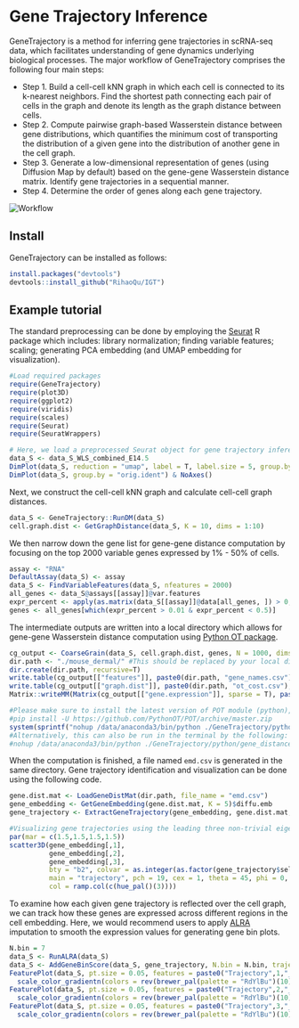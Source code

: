 # Gene Trajectory Inference

GeneTrajectory is a method for inferring gene trajectories in scRNA-seq data, which facilitates understanding of gene dynamics underlying biological processes. The major workflow of GeneTrajectory comprises the following four main steps:
* Step 1. Build a cell-cell kNN graph in which each cell is connected to its k-nearest neighbors. Find the shortest path connecting each pair of cells in the graph and denote its length as the graph distance between cells.
* Step 2. Compute pairwise graph-based Wasserstein distance between gene distributions, which quantifies the minimum cost of transporting the distribution of a given gene into the distribution of another gene in the cell graph.
* Step 3. Generate a low-dimensional representation of genes (using Diffusion Map by default) based on the gene-gene Wasserstein distance matrix. Identify gene trajectories in a sequential manner.
* Step 4. Determine the order of genes along each gene trajectory.

![Workflow](https://github.com/RihaoQu/IGT/blob/master/images/GT_workflow.png)

## Install

GeneTrajectory can be installed as follows:

```r
install.packages("devtools")
devtools::install_github("RihaoQu/IGT")
```
## Example tutorial

The standard preprocessing can be done by employing the [Seurat](https://satijalab.org/seurat/articles/pbmc3k_tutorial.html) R package which includes: library normalization; finding variable features; scaling; generating PCA embedding (and UMAP embedding for visualization).

```r
#Load required packages
require(GeneTrajectory)
require(plot3D)
require(ggplot2)
require(viridis)
require(scales)
require(Seurat)
require(SeuratWrappers)

# Here, we load a preprocessed Seurat object for gene trajectory inference.
data_S <- data_S_WLS_combined_E14.5
DimPlot(data_S, reduction = "umap", label = T, label.size = 5, group.by = "cell_type") & NoAxes()
DimPlot(data_S, group.by = "orig.ident") & NoAxes()
```

Next, we construct the cell-cell kNN graph and calculate cell-cell graph distances.
```r
data_S <- GeneTrajectory::RunDM(data_S)
cell.graph.dist <- GetGraphDistance(data_S, K = 10, dims = 1:10)
```

We then narrow down the gene list for gene-gene distance computation by focusing on the top 2000 variable genes expressed by 1% - 50% of cells. 

```r
assay <- "RNA"
DefaultAssay(data_S) <- assay
data_S <- FindVariableFeatures(data_S, nfeatures = 2000)
all_genes <- data_S@assays[[assay]]@var.features
expr_percent <- apply(as.matrix(data_S[[assay]]@data[all_genes, ]) > 0, 1, sum)/ncol(data_S)
genes <- all_genes[which(expr_percent > 0.01 & expr_percent < 0.5)]
```

The intermediate outputs are written into a local directory which allows for gene-gene Wasserstein distance computation using [Python OT package](https://pythonot.github.io/).
```r
cg_output <- CoarseGrain(data_S, cell.graph.dist, genes, N = 1000, dims = 1:10)
dir.path <- "./mouse_dermal/" #This should be replaced by your local directory path.
dir.create(dir.path, recursive=T)
write.table(cg_output[["features"]], paste0(dir.path, "gene_names.csv"), row.names = F, col.names = F, sep = ",")
write.table(cg_output[["graph.dist"]], paste0(dir.path, "ot_cost.csv"), row.names = F, col.names = F, sep = ",")
Matrix::writeMM(Matrix(cg_output[["gene.expression"]], sparse = T), paste0(dir.path, "gene_expression.mtx"))

#Please make sure to install the latest version of POT module (python), using the following:
#pip install -U https://github.com/PythonOT/POT/archive/master.zip
system(sprintf("nohup /data/anaconda3/bin/python ./GeneTrajectory/python/gene_distance_cal_parallel_Iter50000.py %s &", dir.path)) #Python paths should be adjusted accordingly.
#Alternatively, this can also be run in the terminal by the following:
#nohup /data/anaconda3/bin/python ./GeneTrajectory/python/gene_distance_cal_parallel_Iter50000.py ./mouse_dermal/ &
```

When the computation is finished, a file named `emd.csv` is generated in the same directory. Gene trajectory identification and visualization can be done using the following code.

```r
gene.dist.mat <- LoadGeneDistMat(dir.path, file_name = "emd.csv")
gene_embedding <- GetGeneEmbedding(gene.dist.mat, K = 5)$diffu.emb
gene_trajectory <- ExtractGeneTrajectory(gene_embedding, gene.dist.mat, N = 3, t.list = c(9,16,5), K = 5)

#Visualizing gene trajectories using the leading three non-trivial eigenvectors.
par(mar = c(1.5,1.5,1.5,1.5))
scatter3D(gene_embedding[,1],
          gene_embedding[,2],
          gene_embedding[,3],
          bty = "b2", colvar = as.integer(as.factor(gene_trajectory$selected))-1,
          main = "trajectory", pch = 19, cex = 1, theta = 45, phi = 0,
          col = ramp.col(c(hue_pal()(3))))
```

To examine how each given gene trajectory is reflected over the cell graph, we can track how these genes are expressed across different regions in the cell embedding. Here, we would recommend users to apply [ALRA](https://github.com/KlugerLab/ALRA/blob/master/README.md) imputation to smooth the expression values for generating gene bin plots.
```r
N.bin = 7
data_S <- RunALRA(data_S)
data_S <- AddGeneBinScore(data_S, gene_trajectory, N.bin = N.bin, trajectories = 1:3, assay = "alra")
FeaturePlot(data_S, pt.size = 0.05, features = paste0("Trajectory",1,"_genes", 1:N.bin), ncol = N.bin, order = T) &
  scale_color_gradientn(colors = rev(brewer_pal(palette = "RdYlBu")(10))) & NoLegend() & NoAxes()
FeaturePlot(data_S, pt.size = 0.05, features = paste0("Trajectory",2,"_genes", 1:N.bin), ncol = N.bin, order = T) &
  scale_color_gradientn(colors = rev(brewer_pal(palette = "RdYlBu")(10))) & NoLegend() & NoAxes()
FeaturePlot(data_S, pt.size = 0.05, features = paste0("Trajectory",3,"_genes", 1:N.bin), ncol = N.bin, order = T) &
  scale_color_gradientn(colors = rev(brewer_pal(palette = "RdYlBu")(10))) & NoLegend() & NoAxes()
```





